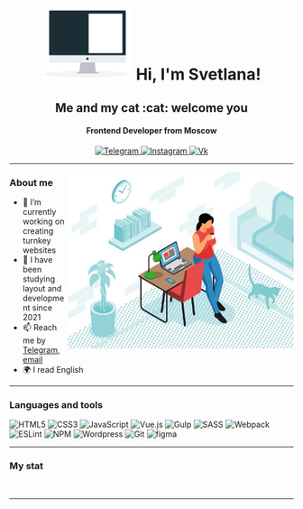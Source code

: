 <div id="header" align="center">
    <h1><img src="./computer.gif" width = 160px>  Hi, I'm Svetlana!</h1>
    <h2>Me and my cat :cat: welcome you</h2>
  <h4>Frontend Developer from Moscow</h4>    
</div>

<div id="socials" align="center">
    <a href="https://t.me/alma_du">
    <img src="https://img.shields.io/badge/Telegram-2f8dc2?style=for-the-badge&logo=telegram&logoColor=white" alt="Telegram"/>
  </a>
  <a href="https://www.instagram.com/svetlana_madu/">
    <img src="https://img.shields.io/badge/Instagram-2f8dc2?style=for-the-badge&logo=instagram&logoColor=white" alt="Instagram"/>
  </a>
  <a href="https://vk.com/svetllankaa">
    <img src="https://img.shields.io/badge/Vk-2f8dc2?style=for-the-badge&logo=vk&logoColor=white" alt="Vk"/>
  </a>
</div>

---
<img align="right" alt="Me and my cat" src="./img1.jpg" width="400"/> 


### About me
- 🔭 I’m currently working on creating turnkey websites
- 🌱 I have been studying layout and development since 2021
- 📫 Reach me by [Telegram](https://t.me/s_Veta_na), [email](mailto:maduarr@gmail.com)
- 🌍 I read English

---
### Languages and tools
![HTML5](https://img.shields.io/badge/html5-181e1a?style=for-the-badge&logo=html5&logoColor=E34F26) 
![CSS3](https://img.shields.io/badge/css3-181e1a?style=for-the-badge&logo=css3&logoColor=1572B6)
![JavaScript](https://img.shields.io/badge/javascript-181e1a?style=for-the-badge&logo=javascript&logoColor=F7DF1E)
![Vue.js](https://img.shields.io/badge/vue-181e1a?style=for-the-badge&logo=vuedotjs&logoColor=%234FC08D)
![Gulp](https://img.shields.io/badge/GULP-181e1a?style=for-the-badge&logo=gulp&logoColor=CF4647)
![SASS](https://img.shields.io/badge/SASS-181e1a?style=for-the-badge&logo=SASS&logoColor=CC6699)
![Webpack](https://img.shields.io/badge/webpack-181e1a?style=for-the-badge&logo=webpack&logoColor=8DD6F9)
![ESLint](https://img.shields.io/badge/ESLint-181e1a?style=for-the-badge&logo=eslint&logoColor=4B32C3)
![NPM](https://img.shields.io/badge/NPM-181e1a?style=for-the-badge&logo=npm&logoColor=CB3837) 
![Wordpress](https://img.shields.io/badge/Wordpress-181e1a?style=for-the-badge&logo=wordpress&logoColor=21759B) 
![Git](https://img.shields.io/badge/git-181e1a?style=for-the-badge&logo=git&logoColor=F05032) 
![figma](https://img.shields.io/badge/figma-181e1a?style=for-the-badge&logo=figma&logoColor=F24E1E) 

---
### My stat

<div id="stat" align="center">
    <img src="https://github-profile-summary-cards.vercel.app/api/cards/profile-details?username=almadu-guru&theme=github_dark" alt=""/>
    <img src="https://github-profile-summary-cards.vercel.app/api/cards/most-commit-language?username=almadu-guru&theme=github_dark" alt=""/>
    <img src="https://github-profile-summary-cards.vercel.app/api/cards/stats?username=almadu-guru&theme=github_dark" alt=""/>
</div>

---

